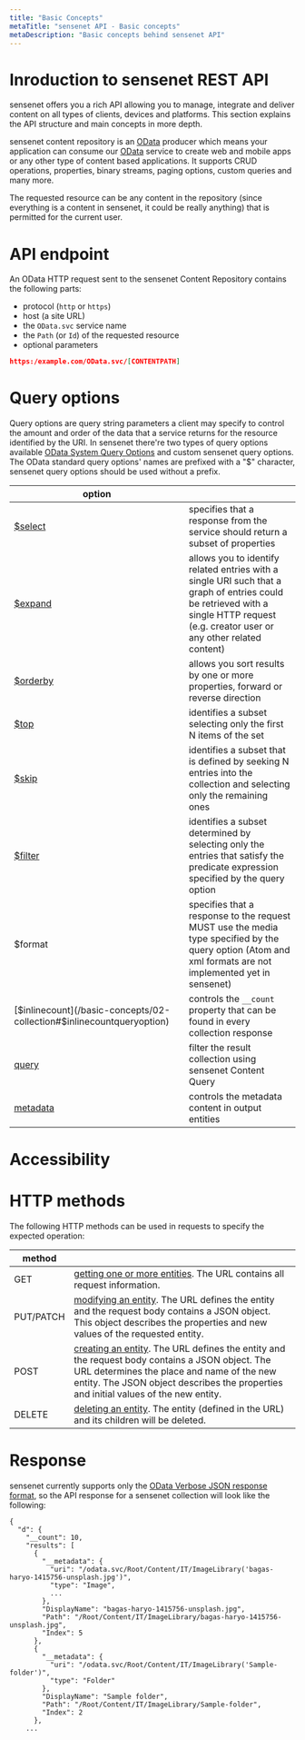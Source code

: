 ```yaml
---
title: "Basic Concepts"
metaTitle: "sensenet API - Basic concepts"
metaDescription: "Basic concepts behind sensenet API"
---
```


# Inroduction to sensenet REST API

sensenet offers you a rich API allowing you to manage, integrate and deliver content on all types of clients, devices and platforms. This section explains the API structure and main concepts in more depth.

sensenet content repository is an [OData](https://www.odata.org/) producer which means your application can consume our [OData](https://www.odata.org/) service to create web and mobile apps or any other type of content based applications. It supports CRUD operations, properties, binary streams, paging options, custom queries and many more.

The requested resource can be any content in the repository (since everything is a content in sensenet, it could be really anything) that is permitted for the current user.

# API endpoint

An OData HTTP request sent to the sensenet Content Repository contains the following parts:

- protocol (`http` or `https`)
- host (a site URL)
- the `OData.svc` service name
- the `Path` (or `Id`) of the requested resource
- optional parameters

```json
https:/example.com/OData.svc/[CONTENTPATH]
```

# Query options

Query options are query string parameters a client may specify to control the amount and order of the data that a service returns for the resource identified by the URI. In sensenet there're two types of query options available [OData System Query Options](https://www.odata.org/documentation/odata-version-3-0/url-conventions/) and custom sensenet query options. The OData standard query options' names are prefixed with a "$" character, sensenet query options should be used without a prefix.

| option |     |
| ------ | --- |
| [$select](/basic-concepts/03-select-expand#select?target="_self") | specifies that a response from the service should return a subset of properties |
| [$expand](/basic-concepts/03-select-expand#expand)| allows you to identify related entries with a single URI such that a graph of entries could be retrieved with a single HTTP request (e.g. creator user or any other related content) |
| [$orderby](/basic-concepts/04-ordering-paging#ordering)  | allows you sort results by one or more properties, forward or reverse direction |
| [$top](/basic-concepts/04-ordering-paging#top) | identifies a subset selecting only the first N items of the set |
| [$skip](/basic-concepts/04-ordering-paging#skip)  | identifies a subset that is defined by seeking N entries into the collection and selecting only the remaining ones |
| [$filter](/basic-concepts/05-search-filter#filter)  | identifies a subset determined by selecting only the entries that satisfy the predicate expression specified by the query option |
| $format | specifies that a response to the request MUST use the media type specified by the query option (Atom and xml formats are not implemented yet in sensenet)  |
| [$inlinecount](/basic-concepts/02-collection#$inlinecountqueryoption) | controls the `__count` property that can be found in every collection response |
| [query](/basic-concepts/05-search-filter#query)  | filter the result collection using sensenet Content Query |
| [metadata](/basic-concepts/06-metadata) | controls the metadata content in output entities |

# Accessibility

# HTTP methods

The following HTTP methods can be used in requests to specify the expected operation:

| method ||
| --- | --- |
| GET | [getting one or more entities](). The URL contains all request information. |
| PUT/PATCH | [modifying an entity](). The URL defines the entity and the request body contains a JSON object. This object describes the properties and new values of the requested entity. |
| POST | [creating an entity](). The URL defines the entity and the request body contains a JSON object. The URL determines the place and name of the new entity. The JSON object describes the properties and initial values of the new entity. |
| DELETE | [deleting an entity](). The entity (defined in the URL) and its children will be deleted. |

# Response

sensenet currently supports only the [OData Verbose JSON response format](https://www.odata.org/documentation/odata-version-3-0/json-verbose-format/), so the API response for a sensenet collection will look like the following:

```
{
  "d": {
    "__count": 10,
    "results": [
      {
        "__metadata": {
          "uri": "/odata.svc/Root/Content/IT/ImageLibrary('bagas-haryo-1415756-unsplash.jpg')",
          "type": "Image",
          ...
        },
        "DisplayName": "bagas-haryo-1415756-unsplash.jpg",
        "Path": "/Root/Content/IT/ImageLibrary/bagas-haryo-1415756-unsplash.jpg",
        "Index": 5
      },
      {
        "__metadata": {
          "uri": "/odata.svc/Root/Content/IT/ImageLibrary('Sample-folder')",
          "type": "Folder"
        },
        "DisplayName": "Sample folder",
        "Path": "/Root/Content/IT/ImageLibrary/Sample-folder",
        "Index": 2
      },
    ...
```
